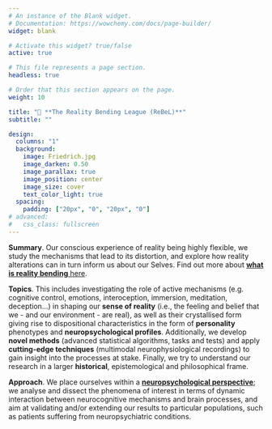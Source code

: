 ```yaml
---
# An instance of the Blank widget.
# Documentation: https://wowchemy.com/docs/page-builder/
widget: blank

# Activate this widget? true/false
active: true

# This file represents a page section.
headless: true

# Order that this section appears on the page.
weight: 10

title: "🧙 **The Reality Bending League (ReBeL)**"
subtitle: ""

design:
  columns: "1"
  background:
    image: Friedrich.jpg
    image_darken: 0.50
    image_parallax: true
    image_position: center
    image_size: cover
    text_color_light: true
  spacing:
    padding: ["20px", "0", "20px", "0"]
# advanced:
#   css_class: fullscreen
---
```


**Summary**. Our conscious experience of reality being highly flexible, we study the mechanisms that lead to its distortion, and explore how reality alterations can in turn inform us about our Selves. Find out more about [**what is reality bending** here](https://realitybending.github.io/post/2020-09-28-what_is_realitybending/).

<!-- Though very diverse by their approach, methods or topics, our studies aim to explore the very core of what it is like to **be in the world**. In other words, we study the fundamental levels of consciousness and the Self in relationship with its internal and external environment. -->

**Topics**. This includes investigating the role of active mechanisms (e.g. cognitive control, emotions, interoception, immersion, meditation, deception...) in shaping our **sense of reality** (i.e., the feeling and belief that we - and our environment - are real), as well as their crystallised form giving rise to dispositional characteristics in the form of **personality** phenotypes and **neuropsychological profiles**. Additionally, we develop **novel methods** (advanced statistical algorithms, tasks and tests) and apply **cutting-edge techniques** (multimodal neurophysiological recordings) to gain insight into the processes at stake. Finally, we try to understand our research in a larger **historical**, epistemological and philosophical frame.

**Approach**. We place ourselves within a [**neuropsychological perspective**](https://dominiquemakowski.github.io/post/what_is_neuropsychology/); we analyse and dissect the phenomena of interest in terms of dynamic interaction between neurocognitive mechanisms and brain processes, and aim at validating and/or extending our results to particular populations, such as patients suffering from neuropsychiatric conditions.